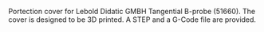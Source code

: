 Portection cover for Lebold Didatic GMBH Tangential B-probe (51660).
The cover is designed to be 3D printed.
A STEP and a G-Code file are provided.
